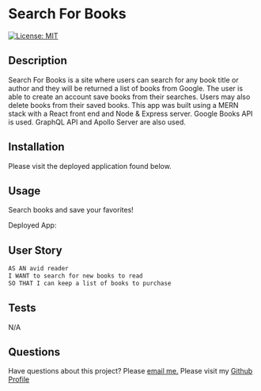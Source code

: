 # Search For Books

[![License: MIT](https://img.shields.io/badge/License-MIT-blue.svg)](https://opensource.org/licenses/MIT) 

## Description 

Search For Books is a site where users can search for any book title or author and they will be returned a list of books from Google. The user is able to create an account save books from their searches. Users may also delete books from their saved books. This app was built using a MERN stack with a React front end and Node & Express server. Google Books API is used. GraphQL API and Apollo Server are also used. 

## Installation

Please visit the deployed application found below. 

## Usage 

Search books and save your favorites! 

Deployed App: 

## User Story

```md
AS AN avid reader
I WANT to search for new books to read
SO THAT I can keep a list of books to purchase
```
## Tests

N/A

## Questions 

Have questions about this project? Please [email me.](mailto:mrodriguez.psychology@gmail.com)
Please visit my [Github Profile](https://github.com/mariadolores06)



